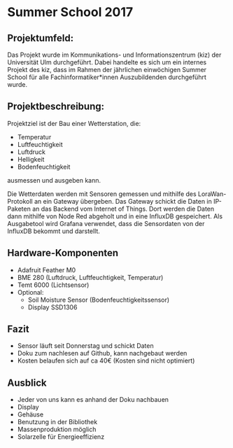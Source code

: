 # Summer School 2017


## Projektumfeld:
Das Projekt wurde im Kommunikations- und Informationszentrum (kiz) der Universität Ulm durchgeführt. 
Dabei handelte es sich um ein internes Projekt des kiz, dass im Rahmen der jährlichen einwöchigen Summer School für alle Fachinformatiker*innen Auszubildenden durchgeführt wurde.  



## Projektbeschreibung:
Projektziel ist der Bau einer Wetterstation, die:
- Temperatur
- Luftfeuchtigkeit
- Luftdruck
- Helligkeit
- Bodenfeuchtigkeit 

ausmessen und ausgeben kann.
 
Die Wetterdaten werden mit Sensoren gemessen und mithilfe des LoraWan-Protokoll an ein Gateway übergeben. Das Gateway schickt die Daten in IP-Paketen an das Backend vom Internet of Things.
Dort werden die Daten dann mithilfe von Node Red abgeholt und in eine InfluxDB gespeichert. 
Als Ausgabetool wird Grafana verwendet, dass die Sensordaten von der InfluxDB bekommt und darstellt. 


## Hardware-Komponenten
- Adafruit Feather M0
- BME 280 (Luftdruck, Luftfeuchtigkeit, Temperatur)
- Temt 6000 (Lichtsensor)
- Optional: 
	- Soil Moisture Sensor (Bodenfeuchtigkeitssensor)
	- Display SSD1306

	
## Fazit
- Sensor läuft seit Donnerstag und schickt Daten 
- Doku zum nachlesen auf Github, kann nachgebaut werden
- Kosten belaufen sich auf ca 40€ (Kosten sind nicht optimiert)

## Ausblick
- Jeder von uns kann es anhand der Doku nachbauen 
- Display
- Gehäuse
- Benutzung in der Bibliothek
- Massenproduktion möglich
- Solarzelle für Energieeffizienz
	
	
	
